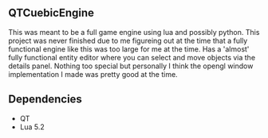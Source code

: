 ## QTCuebicEngine
This was meant to be a full game engine using lua and possibly python. This project was never finished due to me figureing out at the time that a fully functional engine like this was too large for me at the time. Has a 'almost' fully functional entity editor where you can select and move objects via the details panel. Nothing too special but personally I think the opengl window implementation I made was pretty good at the time.

## Dependencies
- QT
- Lua 5.2
